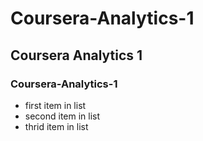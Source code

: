 # Coursera-Analytics-1
## Coursera Analytics 1
### Coursera-Analytics-1
* first item in list
* second item in list
* thrid item in list
